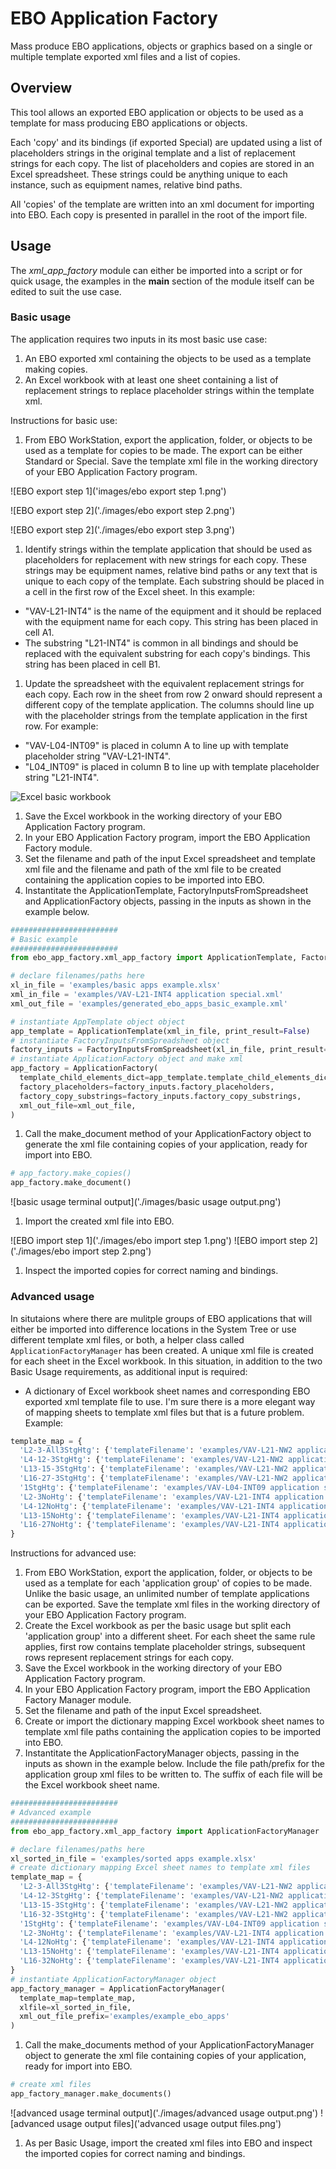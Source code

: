 # EBO Application Factory

Mass produce EBO applications, objects or graphics based on a single or multiple template exported xml files and a list of copies.

## Overview

This tool allows an exported EBO application or objects to be used as a template for mass producing EBO applications or objects.

Each 'copy' and its bindings (if exported Special) are updated using a list of placeholders strings in the original template and a list of replacement strings for each copy. The list of placeholders and copies are stored in an Excel spreadsheet. These strings could be anything unique to each instance, such as equipment names, relative bind paths.

All 'copies' of the template are written into an xml document for importing into EBO. Each copy is presented in parallel in the root of the import file.

## Usage

The *xml_app_factory* module can either be imported into a script or for quick usage, the examples in the __main__ section of the module itself can be edited to suit the use case.

### Basic usage

The application requires two inputs in its most basic use case:

1. An EBO exported xml containing the objects to be used as a template making copies.
1. An Excel workbook with at least one sheet containing a list of replacement strings to replace placeholder strings within the template xml.

Instructions for basic use:

1. From EBO WorkStation, export the application, folder, or objects to be used as a template for copies to be made. The export can be either Standard or Special. Save the template xml file in the working directory of your EBO Application Factory program.

![EBO export step 1]('images/ebo export step 1.png')

![EBO export step 2]('./images/ebo export step 2.png')

![EBO export step 2]('./images/ebo export step 3.png')

1. Identify strings within the template application that should be used as placeholders for replacement with new strings for each copy. These strings may be equipment names, relative bind paths or any text that is unique to each copy of the template. Each substring should be placed in a cell in the first row of the Excel sheet. In this example:
 - "VAV-L21-INT4" is the name of the equipment and it should be replaced with the equipment name for each copy. This string has been placed in cell A1.
 - The substring "L21-INT4" is common in all bindings and should be replaced with the equivalent substring for each copy's bindings. This string has been placed in cell B1.
1. Update the spreadsheet with the equivalent replacement strings for each copy. Each row in the sheet from row 2 onward should represent a different copy of the template application. The columns should line up with the placeholder strings from the template application in the first row. For example:
 - "VAV-L04-INT09" is placed in column A to line up with template placeholder string "VAV-L21-INT4".
 - "L04_INT09" is placed in column B to line up with template placeholder string "L21-INT4".

![Excel basic workbook]('images/excel_basic_example_markup.png')

1.  Save the Excel workbook in the working directory of your EBO Application Factory program.
1. In your EBO Application Factory program, import the EBO Application Factory module.
1. Set the filename and path of the input Excel spreadsheet and template xml file and the filename and path of the xml file to be created containing the application copies to be imported into EBO.
1. Instantitate the ApplicationTemplate, FactoryInputsFromSpreadsheet and ApplicationFactory objects, passing in the inputs as shown in the example below.

```python
########################
# Basic example
########################
from ebo_app_factory.xml_app_factory import ApplicationTemplate, FactoryInputsFromSpreadsheet, ApplicationFactory

# declare filenames/paths here
xl_in_file = 'examples/basic apps example.xlsx'
xml_in_file = 'examples/VAV-L21-INT4 application special.xml'
xml_out_file = 'examples/generated_ebo_apps_basic_example.xml'

# instantiate AppTemplate object object
app_template = ApplicationTemplate(xml_in_file, print_result=False)
# instantiate FactoryInputsFromSpreadsheet object
factory_inputs = FactoryInputsFromSpreadsheet(xl_in_file, print_result=False)
# instantiate ApplicationFactory object and make xml
app_factory = ApplicationFactory(
  template_child_elements_dict=app_template.template_child_elements_dict,
  factory_placeholders=factory_inputs.factory_placeholders,
  factory_copy_substrings=factory_inputs.factory_copy_substrings,
  xml_out_file=xml_out_file,
)
```

1. Call the make_document method of your ApplicationFactory object to generate the xml file containing copies of your application, ready for import into EBO.

```python
# app_factory.make_copies()
app_factory.make_document()

```

![basic usage terminal output]('./images/basic usage output.png')

1. Import the created xml file into EBO.

![EBO import step 1]('./images/ebo import step 1.png')
![EBO import step 2]('./images/ebo import step 2.png')

1. Inspect the imported copies for correct naming and bindings.

### Advanced usage

In situtaions where there are mulitple groups of EBO applications that will either be imported into difference locations in the System Tree or use different template xml files, or both, a helper class called `ApplicationFactoryManager` has been created. A unique xml file is created for each sheet in the Excel workbook. In this situation, in addition to the two Basic Usage requirements, as additional input is required:

- A dictionary of Excel workbook sheet names and corresponding  EBO exported xml template file to use. I'm sure there is a more elegant way of mapping sheets to template xml files but that is a future problem. Example:

```python
template_map = {
  'L2-3-All3StgHtg': {'templateFilename': 'examples/VAV-L21-NW2 application special.xml'},
  'L4-12-3StgHtg': {'templateFilename': 'examples/VAV-L21-NW2 application special.xml'},
  'L13-15-3StgHtg': {'templateFilename': 'examples/VAV-L21-NW2 application special.xml'},
  'L16-27-3StgHtg': {'templateFilename': 'examples/VAV-L21-NW2 application special.xml'},
  '1StgHtg': {'templateFilename': 'examples/VAV-L04-INT09 application special.xml'},
  'L2-3NoHtg': {'templateFilename': 'examples/VAV-L21-INT4 application special.xml'},
  'L4-12NoHtg': {'templateFilename': 'examples/VAV-L21-INT4 application special.xml'},
  'L13-15NoHtg': {'templateFilename': 'examples/VAV-L21-INT4 application special.xml'},
  'L16-27NoHtg': {'templateFilename': 'examples/VAV-L21-INT4 application special.xml'},
}

```

Instructions for advanced use:

1. From EBO WorkStation, export the application, folder, or objects to be used as a template for each 'application group' of copies to be made. Unlike the basic usage, an unlimited number of template applications can be exported. Save the template xml files in the working directory of your EBO Application Factory program.
1. Create the Excel workbook as per the basic usage but split each 'application group' into a different sheet. For each sheet the same rule applies, first row contains template placeholder strings, subsequent rows represent replacement strings for each copy.
1.  Save the Excel workbook in the working directory of your EBO Application Factory program.
1. In your EBO Application Factory program, import the EBO Application Factory Manager module.
1. Set the filename and path of the input Excel spreadsheet.
1. Create or import the dictionary mapping Excel workbook sheet names to template xml file paths containing the application copies to be imported into EBO.
1. Instantitate the ApplicationFactoryManager objects, passing in the inputs as shown in the example below. Include the file path/prefix for the application group xml files to be written to. The suffix of each file will be the Excel workbook sheet name.

```python
########################
# Advanced example
########################
from ebo_app_factory.xml_app_factory import ApplicationFactoryManager

# declare filenames/paths here
xl_sorted_in_file = 'examples/sorted apps example.xlsx'
# create dictionary mapping Excel sheet names to template xml files
template_map = {
  'L2-3-All3StgHtg': {'templateFilename': 'examples/VAV-L21-NW2 application special.xml'},
  'L4-12-3StgHtg': {'templateFilename': 'examples/VAV-L21-NW2 application special.xml'},
  'L13-15-3StgHtg': {'templateFilename': 'examples/VAV-L21-NW2 application special.xml'},
  'L16-32-3StgHtg': {'templateFilename': 'examples/VAV-L21-NW2 application special.xml'},
  '1StgHtg': {'templateFilename': 'examples/VAV-L04-INT09 application special.xml'},
  'L2-3NoHtg': {'templateFilename': 'examples/VAV-L21-INT4 application special.xml'},
  'L4-12NoHtg': {'templateFilename': 'examples/VAV-L21-INT4 application special.xml'},
  'L13-15NoHtg': {'templateFilename': 'examples/VAV-L21-INT4 application special.xml'},
  'L16-32NoHtg': {'templateFilename': 'examples/VAV-L21-INT4 application special.xml'},
}
# instantiate ApplicationFactoryManager object
app_factory_manager = ApplicationFactoryManager(
  template_map=template_map,
  xlfile=xl_sorted_in_file,
  xml_out_file_prefix='examples/example_ebo_apps'
)

```

1. Call the make_documents method of your ApplicationFactoryManager object to generate the xml file containing copies of your application, ready for import into EBO.

```python
# create xml files
app_factory_manager.make_documents()

```

![advanced usage terminal output]('./images/advanced usage output.png')
![advanced usage output files]('advanced usage output files.png')

1. As per Basic Usage, import the created xml files into EBO and inspect the imported copies for correct naming and bindings.
